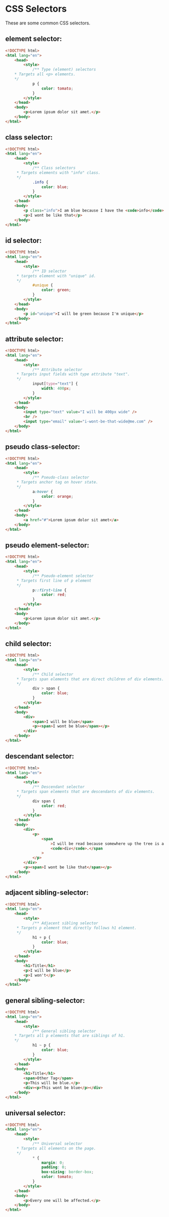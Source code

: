 # CSS Selectors

These are some common CSS selectors.

<!-- SNIPPETS START -->

## element selector:

```html
<!DOCTYPE html>
<html lang="en">
	<head>
		<style>
			/** Type (element) selectors
    * Targets all <p> elements.
    */
			p {
				color: tomato;
			}
		</style>
	</head>
	<body>
		<p>Lorem ipsum dolor sit amet.</p>
	</body>
</html>
```

## class selector:

```html
<!DOCTYPE html>
<html lang="en">
	<head>
		<style>
			/**	Class selectors
     * Targets elements with "info" class.
     */
			.info {
				color: blue;
			}
		</style>
	</head>
	<body>
		<p class="info">I am blue because I have the <code>info</code> class</p>
		<p>I wont be like that</p>
	</body>
</html>
```

## id selector:

```html
<!DOCTYPE html>
<html lang="en">
	<head>
		<style>
			/** ID selector
     * targets element with "unique" id.
     */
			#unique {
				color: green;
			}
		</style>
	</head>
	<body>
		<p id="unique">I will be green because I'm unique</p>
	</body>
</html>
```

## attribute selector:

```html
<!DOCTYPE html>
<html lang="en">
	<head>
		<style>
			/** Attribute selector
     * Targets input fields with type attribute "text".
     */
			input[type="text"] {
				width: 400px;
			}
		</style>
	</head>
	<body>
		<input type="text" value="I will be 400px wide" />
		<br />
		<input type="email" value="i-wont-be-that-wide@me.com" />
	</body>
</html>
```

## pseudo class-selector:

```html
<!DOCTYPE html>
<html lang="en">
	<head>
		<style>
			/** Pseudo-class selector
     * Targets anchor tag on hover state.
     */
			a:hover {
				color: orange;
			}
		</style>
	</head>
	<body>
		<a href="#">Lorem ipsum dolor sit amet</a>
	</body>
</html>
```

## pseudo element-selector:

```html
<!DOCTYPE html>
<html lang="en">
	<head>
		<style>
			/** Pseudo-element selector
     * Targets first line of p element
     */
			p::first-line {
				color: red;
			}
		</style>
	</head>
	<body>
		<p>Lorem ipsum dolor sit amet.</p>
	</body>
</html>
```

## child selector:

```html
<!DOCTYPE html>
<html lang="en">
	<head>
		<style>
			/** Child selector
     * Targets span elements that are direct children of div elements.
     */
			div > span {
				color: blue;
			}
		</style>
	</head>
	<body>
		<div>
			<span>I will be blue</span>
			<p><span>I wont be blue</span></p>
		</div>
	</body>
</html>
```

## descendant selector:

```html
<!DOCTYPE html>
<html lang="en">
	<head>
		<style>
			/** Descendant selector
     * Targets span elements that are descendants of div elements.
     */
			div span {
				color: red;
			}
		</style>
	</head>
	<body>
		<div>
			<p>
				<span
					>I will be read because somewhere up the tree is a
					<code>div</code>.</span
				>
			</p>
		</div>
		<p><span>I wont be like that</span></p>
	</body>
</html>
```

## adjacent sibling-selector:

```html
<!DOCTYPE html>
<html lang="en">
	<head>
		<style>
			/** Adjacent sibling selector
     * Targets p element that directly follows h1 element.
     */
			h1 + p {
				color: blue;
			}
		</style>
	</head>
	<body>
		<h1>Title</h1>
		<p>I will be blue</p>
		<p>I won't</p>
	</body>
</html>
```

## general sibling-selector:

```html
<!DOCTYPE html>
<html lang="en">
	<head>
		<style>
			/** General sibling selector
    * Targets all p elements that are siblings of h1.
    */
			h1 ~ p {
				color: blue;
			}
		</style>
	</head>
	<body>
		<h1>Title</h1>
		<span>Other Tag</span>
		<p>This will be blue.</p>
		<div><p>This wont be blue</p></div>
	</body>
</html>
```

## universal selector:

```html
<!DOCTYPE html>
<html lang="en">
	<head>
		<style>
			/** Universal selector
     * Targets all elements on the page.
     */
			* {
				margin: 0;
				padding: 0;
				box-sizing: border-box;
				color: tomato;
			}
		</style>
	</head>
	<body>
		<p>Every one will be affected.</p>
	</body>
</html>
```

<!-- SNIPPETS END --><!-- SNIPPETS END --><!-- SNIPPETS END --><!-- SNIPPETS END --><!-- SNIPPETS END --><!-- SNIPPETS END -->

